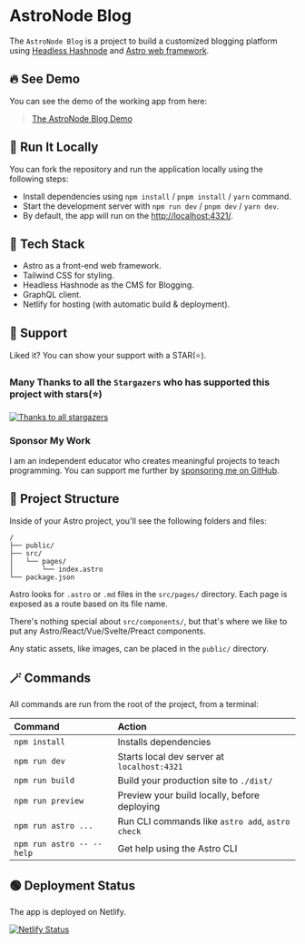 # AstroNode Blog
The `AstroNode Blog` is a project to build a customized blogging platform using [Headless Hashnode](https://hashnode.com/headless) and [Astro web framework](https://astro.build/).

## 🔥 See Demo
You can see the demo of the working app from here:

> [The AstroNode Blog Demo](https://astronodeblog.netlify.app/)

## 🏃 Run It Locally
You can fork the repository and run the application locally using the following steps:
- Install dependencies using `npm install` / `pnpm install` / `yarn` command.
- Start the development server with `npm run dev` / `pnpm dev` / `yarn dev`.
- By default, the app will run on the [http://localhost:4321/](http://localhost:4321/).

## 🍔 Tech Stack
- Astro as a front-end web framework.
- Tailwind CSS for styling.
- Headless Hashnode as the CMS for Blogging.
- GraphQL client.
- Netlify for hosting (with automatic build & deployment).

## 🫶 Support
Liked it? You can show your support with a STAR(⭐).

### Many Thanks to all the `Stargazers` who has supported this project with stars(⭐)

[![Thanks to all stargazers](https://git-lister.onrender.com/api/stars/atapas/astronode?limit=15)](https://github.com/atapas/astronode/stargazers)

### Sponsor My Work

I am an independent educator who creates meaningful projects to teach programming. You can support me further by [sponsoring me on GitHub](https://github.com/sponsors/atapas).


## 🧱 Project Structure

Inside of your Astro project, you'll see the following folders and files:

```text
/
├── public/
├── src/
│   └── pages/
│       └── index.astro
└── package.json
```

Astro looks for `.astro` or `.md` files in the `src/pages/` directory. Each page is exposed as a route based on its file name.

There's nothing special about `src/components/`, but that's where we like to put any Astro/React/Vue/Svelte/Preact components.

Any static assets, like images, can be placed in the `public/` directory.

## 🪄 Commands

All commands are run from the root of the project, from a terminal:

| Command                   | Action                                           |
| :------------------------ | :----------------------------------------------- |
| `npm install`             | Installs dependencies                            |
| `npm run dev`             | Starts local dev server at `localhost:4321`      |
| `npm run build`           | Build your production site to `./dist/`          |
| `npm run preview`         | Preview your build locally, before deploying     |
| `npm run astro ...`       | Run CLI commands like `astro add`, `astro check` |
| `npm run astro -- --help` | Get help using the Astro CLI                     |

## 🟢 Deployment Status
The app is deployed on Netlify.

[![Netlify Status](https://api.netlify.com/api/v1/badges/7e352168-2323-4cfd-8edb-035a9d41a563/deploy-status)](https://app.netlify.com/sites/astronodeblog/deploys)
